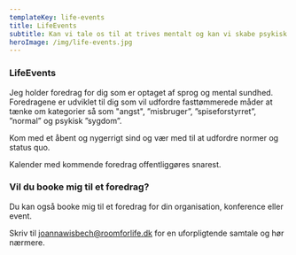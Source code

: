 ```yaml
---
templateKey: life-events
title: LifeEvents
subtitle: Kan vi tale os til at trives mentalt og kan vi skabe psykisk lidelse gennem ord?
heroImage: /img/life-events.jpg
---
```

### LifeEvents

Jeg holder foredrag for dig som er optaget af sprog og mental sundhed. Foredragene er udviklet til dig som vil udfordre fasttømmerede måder at tænke om kategorier så som "angst", ”misbruger”, ”spiseforstyrret”, ”normal” og psykisk ”sygdom”. 

Kom med et åbent og nygerrigt sind og vær med til at udfordre normer og status quo. 

Kalender med kommende foredrag offentliggøres snarest. 

### Vil du booke mig til et foredrag?

Du kan også booke mig til et foredrag for din organisation, konference eller event. 

Skriv til joannawisbech@roomforlife.dk for en uforpligtende samtale og hør nærmere.
